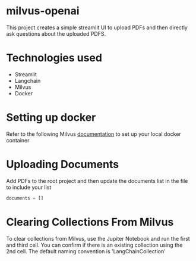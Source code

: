 # milvus-openai
This project creates a simple streamlit UI to upload PDFs and then directly ask questions about the uploaded PDFS.

# Technologies used
- Streamlit
- Langchain
- Milvus
- Docker

# Setting up docker
Refer to the following Milvus [documentation](https://milvus.io/docs/install_standalone-docker.md) to set up your local docker container

# Uploading Documents
Add PDFs to the root project and then update the documents list in the file to include your list
``` python
documents = []
```

# Clearing Collections From Milvus
To clear collections from Milvus, use the Jupiter Notebook and run the first and third cell. You can confirm if there is an existing collection using the 2nd cell. The default naming convention is 'LangChainCollection'
